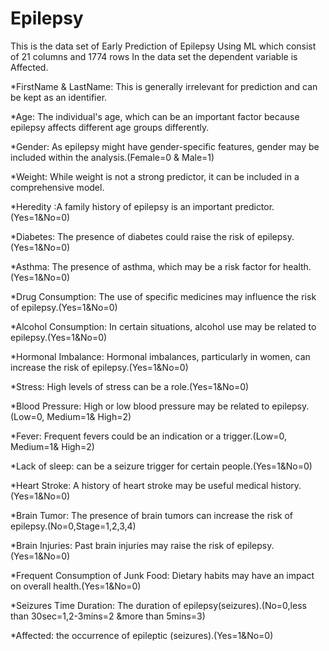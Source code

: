 # Epilepsy
This is the data set of Early Prediction of Epilepsy Using ML which consist of 21 columns and 1774 rows In the data set the dependent variable is Affected.

*FirstName & LastName: This is generally irrelevant for prediction and can be kept as an identifier.

*Age: The individual's age, which can be an important factor because epilepsy affects different age groups differently.

*Gender: As epilepsy might have gender-specific features, gender may be included within the analysis.(Female=0 & Male=1)

*Weight: While weight is not a strong predictor, it can be included in a comprehensive model.

*Heredity :A family history of epilepsy is an important predictor.(Yes=1&No=0)

*Diabetes: The presence of diabetes could raise the risk of epilepsy.(Yes=1&No=0)

*Asthma: The presence of asthma, which may be a risk factor for health.(Yes=1&No=0)

*Drug Consumption: The use of specific medicines may influence the risk of epilepsy.(Yes=1&No=0)

*Alcohol Consumption: In certain situations, alcohol use may be related to epilepsy.(Yes=1&No=0)

*Hormonal Imbalance: Hormonal imbalances, particularly in women, can increase the risk of epilepsy.(Yes=1&No=0) 

*Stress: High levels of stress can be a role.(Yes=1&No=0)

*Blood Pressure: High or low blood pressure may be related to epilepsy.(Low=0, Medium=1& High=2)

*Fever: Frequent fevers could be an indication or a trigger.(Low=0, Medium=1& High=2)

*Lack of sleep: can be a seizure trigger for certain people.(Yes=1&No=0)

*Heart Stroke: A history of heart stroke may be useful medical history.(Yes=1&No=0)

*Brain Tumor: The presence of brain tumors can increase the risk of epilepsy.(No=0,Stage=1,2,3,4)

*Brain Injuries: Past brain injuries may raise the risk of epilepsy.(Yes=1&No=0)

*Frequent Consumption of Junk Food: Dietary habits may have an impact on overall health.(Yes=1&No=0)

*Seizures Time Duration: The duration of epilepsy(seizures).(No=0,less than 30sec=1,2-3mins=2 &more than 5mins=3)

*Affected: the occurrence of epileptic (seizures).(Yes=1&No=0)
